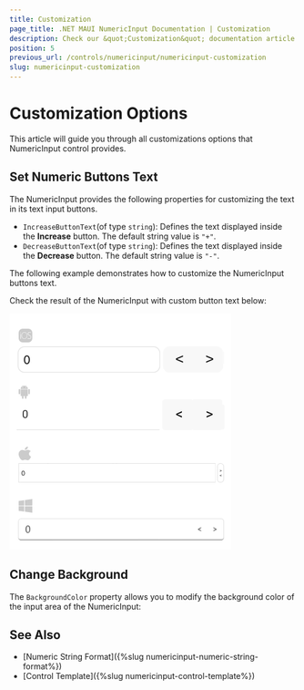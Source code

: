 ```yaml
---
title: Customization
page_title: .NET MAUI NumericInput Documentation | Customization
description: Check our &quot;Customization&quot; documentation article for Telerik NumericInput for .NET MAUI
position: 5
previous_url: /controls/numericinput/numericinput-customization
slug: numericinput-customization
---
```


# Customization Options

This article will guide you through all customizations options that NumericInput control provides.

## Set Numeric Buttons Text

The NumericInput provides the following properties for customizing the text in its text input buttons.

* `IncreaseButtonText`(of type `string`): Defines the text displayed inside the **Increase** button. The default string value is `"+"`.
* `DecreaseButtonText`(of type `string`): Defines the text displayed inside the **Decrease** button. The default string value is `"-"`.

The following example demonstrates how to customize the NumericInput buttons text.

<snippet id='numericinput-features-btntext' />

Check the result of the NumericInput with custom button text below:

![NumericInput Button Text Customization](images/numericinput-buttons-customization.png "NumericInput Button Text Customization")

## Change Background

The `BackgroundColor` property allows you to modify the background color of the input area of the NumericInput:

<snippet id='numericinput-features-background' />

## See Also

- [Numeric String Format]({%slug numericinput-numeric-string-format%})
- [Control Template]({%slug numericinput-control-template%})